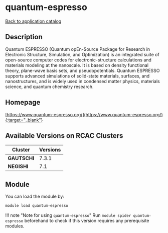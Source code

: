 # quantum-espresso

[Back to application catalog](../app_catalog.md)

## Description

Quantum ESPRESSO (Quantum opEn-Source Package for Research in Electronic Structure, Simulation, and Optimization) is an integrated suite of open-source computer codes for electronic-structure calculations and materials modeling at the nanoscale. It is based on density functional theory, plane-wave basis sets, and pseudopotentials. Quantum ESPRESSO supports advanced simulations of solid-state materials, surfaces, and nanostructures, and is widely used in condensed matter physics, materials science, and quantum chemistry research.

## Homepage

[https://www.quantum-espresso.org/](https://www.quantum-espresso.org/){:target="_blank"}

## Available Versions on RCAC Clusters

|Cluster|Versions|
|---|---|
**GAUTSCHI**|7.3.1
**NEGISHI**|7.1

## Module

You can load the module by:

```bash
module load quantum-espresso
```

!!! note "Note for using `quantum-espresso`"
    Run `module spider quantum-espresso` beforehand to check if this version requires any prerequisite modules.
